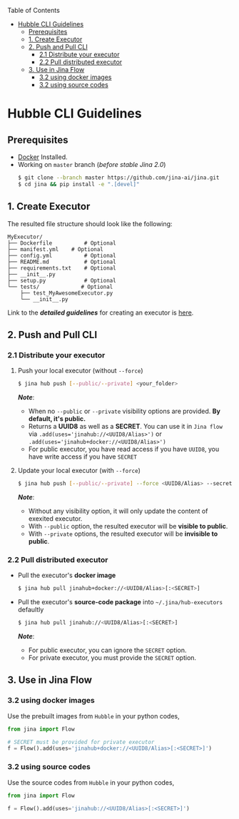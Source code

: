 <!-- START doctoc generated TOC please keep comment here to allow auto update -->
<!-- DON'T EDIT THIS SECTION, INSTEAD RE-RUN doctoc TO UPDATE -->
Table of Contents

- [Hubble CLI Guidelines](#hubble-cli-guidelines)
  - [Prerequisites](#prerequisites)
  - [1. Create Executor](#1-create-executor)
  - [2. Push and Pull CLI](#2-push-and-pull-cli)
    - [2.1 Distribute your executor](#21-distribute-your-executor)
    - [2.2 Pull distributed executor](#22-pull-distributed-executor)
  - [3. Use in Jina Flow](#3-use-in-jina-flow)
    - [3.2 using docker images](#32-using-docker-images)
    - [3.2 using source codes](#32-using-source-codes)

<!-- END doctoc generated TOC please keep comment here to allow auto update -->

# Hubble CLI Guidelines

## Prerequisites

- [Docker](https://docs.docker.com/get-docker) Installed.
- Working on `master` branch (_before stable Jina 2.0_)
    ```bash
    $ git clone --branch master https://github.com/jina-ai/jina.git
    $ cd jina && pip install -e ".[devel]"
    ```

## 1. Create Executor

The resulted file structure should look like the following:

```text
MyExecutor/
├── Dockerfile	        # Optional
├── manifest.yml	# Optional 
├── config.yml	        # Optional
├── README.md	        # Optional
├── requirements.txt	# Optional
├── __init__.py
├── setup.py	        # Optional
└── tests/	           # Optional
    ├── test_MyAwesomeExecutor.py
    └── __init__.py

```

Link to the _**detailed guidelines**_ for creating an executor is [here](https://github.com/jina-ai/executor-template/blob/main/.github/GUIDELINES.md).

## 2. Push and Pull CLI

### 2.1 Distribute your executor

1. Push your local executor (without `--force`)
    ```bash
    $ jina hub push [--public/--private] <your_folder>
    ```
    _**Note**_: 
    - When no `--public` or `--private` visibility options are provided. **By default, it's public.**
    - Returns a **UUID8** as well as a **SECRET**. You can use it in `Jina flow` via `.add(uses='jinahub://<UUID8/Alias>')` or `.add(uses='jinahub+docker://<UUID8/Alias>')`
    - For public executor, you have read access if you have `UUID8`, you have write access if you have `SECRET`


2. Update your local executor (with `--force`)
    ```bash
    $ jina hub push [--public/--private] --force <UUID8/Alias> --secret <SECRET> <your_folder>
    ```
    _**Note**_:
    - Without any visibility option, it will only update the content of exexited executor.
    - With `--public` option, the resulted executor will be **visible to public**.
    - With `--private` options, the resulted executor will be **invisible to public**.

### 2.2 Pull distributed executor

- Pull the executor's **docker image**
    ```bash
    $ jina hub pull jinahub+docker://<UUID8/Alias>[:<SECRET>]
    ```
- Pull the executor's **source-code package** into `~/.jina/hub-executors` defaultly
    ```bash
    $ jina hub pull jinahub://<UUID8/Alias>[:<SECRET>]
    ```

    _**Note**_:
    - For public executor, you can ignore the `SECRET` option.
    - For private executor, you must provide the `SECRET` option.

## 3. Use in Jina Flow

### 3.2 using docker images

Use the prebuilt images from `Hubble` in your python codes, 

```python
from jina import Flow

# SECRET must be provided for private executor
f = Flow().add(uses='jinahub+docker://<UUID8/Alias>[:<SECRET>]')
```

### 3.2 using source codes

Use the source codes from `Hubble` in your python codes,

```python
from jina import Flow
	
f = Flow().add(uses='jinahub://<UUID8/Alias>[:<SECRET>]')
```


